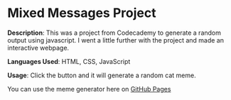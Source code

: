 # Mixed Messages Project 
**Description**: This was a project from Codecademy to generate a random output using javascript. I went a little further with the project and made an interactive webpage.

**Languages Used**: HTML, CSS, JavaScript

**Usage**: Click the button and it will generate a random cat meme.

You can use the meme generator here on [GitHub Pages](https://ashsass.github.io/Mixed_Messages/)
